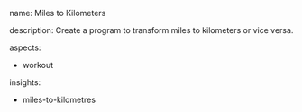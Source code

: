 name: Miles to Kilometers

description: Create a program to transform miles to kilometers or vice versa.

aspects:
  - workout

insights:
  - miles-to-kilometres
